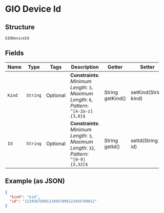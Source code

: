 
# GIO Device Id

## Structure

`GIODeviceId`

## Fields

| Name | Type | Tags | Description | Getter | Setter |
|  --- | --- | --- | --- | --- | --- |
| `Kind` | `String` | Optional | **Constraints**: *Minimum Length*: `3`, *Maximum Length*: `6`, *Pattern*: `^[A-Za-z]{3,6}$` | String getKind() | setKind(String kind) |
| `Id` | `String` | Optional | **Constraints**: *Minimum Length*: `3`, *Maximum Length*: `32`, *Pattern*: `^[0-9]{3,32}$` | String getId() | setId(String id) |

## Example (as JSON)

```json
{
  "kind": "eid",
  "id": "12345678901234567890123456789012"
}
```


